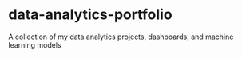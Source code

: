 # data-analytics-portfolio
A collection of my data analytics projects, dashboards, and machine learning models
